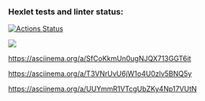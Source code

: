 ### Hexlet tests and linter status:

[![Actions Status](https://github.com/kaolin223/frontend-project-44/workflows/hexlet-check/badge.svg)](https://github.com/kaolin223/frontend-project-44/actions)

<a href="https://codeclimate.com/github/kaolin223/frontend-project-44/maintainability"><img src="https://api.codeclimate.com/v1/badges/01eb719acaab2cf1e46d/maintainability" /></a>

https://asciinema.org/a/SfCoKkmUn0ugNJQX713GGT6it

https://asciinema.org/a/T3VNrUvU6jW1o4U0zlv5BNQ5y

https://asciinema.org/a/UUYmmR1VTcgUbZKy4Np17VUtN
